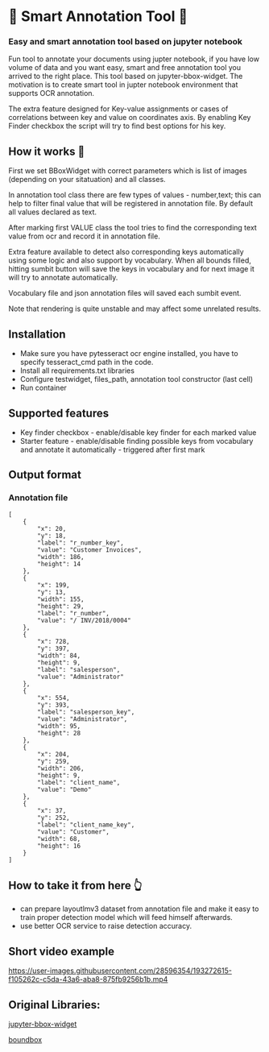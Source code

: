 # :wave: Smart Annotation Tool :wave:
### Easy and smart annotation tool based on jupyter notebook 

Fun tool to annotate your documents using jupter notebook, if you have low volume of data and you want easy, smart and free annotation tool you arrived to the right place. This tool based on jupyter-bbox-widget.
The motivation is to create smart tool in jupter notebook environment that supports OCR annotation.

The extra feature designed for Key-value assignments or cases of correlations between key and value on coordinates axis.
By enabling Key Finder checkbox the script will try to find best options for his key.


## How it works :vulcan_salute:
First we set BBoxWidget with correct parameters which is list of images (depending on your sitatuation) and all classes.

In annotation tool class there are few types of values - number,text; this can help to filter final value that will be registered in annotation file.
By default all values declared as text.

After marking first VALUE class the tool tries to find the corresponding text value from ocr and record it in annotation file.

Extra feature available to detect also corresponding keys automatically using some logic and also support by vocabulary. 
When all bounds filled, hitting sumbit button will save the keys in vocabulary and for next image it will try to annotate automatically.

Vocabulary file and json annotation files will saved each sumbit event.

Note that rendering is quite unstable and may affect some unrelated results.

## Installation
- Make sure you have pytesseract ocr engine installed, you have to specify tesseract_cmd path in the code.
- Install all requirements.txt libraries 
- Configure testwidget, files_path, annotation tool constructor (last cell)
- Run container  

## Supported features
- Key finder checkbox - enable/disable key finder for each marked value
- Starter feature - enable/disable finding possible keys from vocabulary and annotate it automatically - triggered after first mark

## Output format
### Annotation file
```
[
    {
        "x": 20,
        "y": 18,
        "label": "r_number_key",
        "value": "Customer Invoices",
        "width": 186,
        "height": 14
    },
    {
        "x": 199,
        "y": 13,
        "width": 155,
        "height": 29,
        "label": "r_number",
        "value": "/ INV/2018/0004"
    },
    {
        "x": 728,
        "y": 397,
        "width": 84,
        "height": 9,
        "label": "salesperson",
        "value": "Administrator"
    },
    {
        "x": 554,
        "y": 393,
        "label": "salesperson_key",
        "value": "Administrator",
        "width": 95,
        "height": 28
    },
    {
        "x": 204,
        "y": 259,
        "width": 206,
        "height": 9,
        "label": "client_name",
        "value": "Demo"
    },
    {
        "x": 37,
        "y": 252,
        "label": "client_name_key",
        "value": "Customer",
        "width": 68,
        "height": 16
    }
]
```


## How to take it from here :point_up_2:
- can prepare layoutlmv3 dataset from annotation file and make it easy to train proper detection model which will feed himself afterwards.
- use better OCR service to raise detection accuracy.


## Short video example
https://user-images.githubusercontent.com/28596354/193272615-f105262c-c5da-43a6-aba8-875fb9256b1b.mp4

## Original Libraries:

[jupyter-bbox-widget](https://github.com/gereleth/jupyter-bbox-widget)

[boundbox](https://github.com/akash1729/boundbox)


